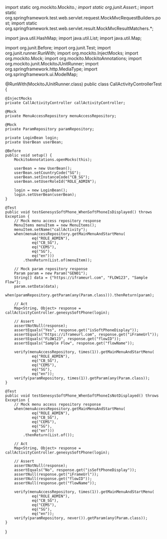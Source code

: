 import static org.mockito.Mockito.*;
import static org.junit.Assert.*;
import static org.springframework.test.web.servlet.request.MockMvcRequestBuilders.post;
import static org.springframework.test.web.servlet.result.MockMvcResultMatchers.*;

import java.util.HashMap;
import java.util.List;
import java.util.Map;

import org.junit.Before;
import org.junit.Test;
import org.junit.runner.RunWith;
import org.mockito.InjectMocks;
import org.mockito.Mock;
import org.mockito.MockitoAnnotations;
import org.mockito.junit.MockitoJUnitRunner;
import org.springframework.http.MediaType;
import org.springframework.ui.ModelMap;

@RunWith(MockitoJUnitRunner.class)
public class CallActivityControllerTest {

    @InjectMocks
    private CallActivityController callActivityController;

    @Mock
    private MenuAccessRepository menuAccessRepository;

    @Mock
    private ParamRepository paramRepository;

    private LoginBean login;
    private UserBean userBean;

    @Before
    public void setup() {
        MockitoAnnotations.openMocks(this);

        userBean = new UserBean();
        userBean.setCountryCode("SG");
        userBean.setInstanceCode("CB_SG");
        userBean.setUserRoleId("ROLE_ADMIN");

        login = new LoginBean();
        login.setUserBean(userBean);
    }

    @Test
    public void testGenesysSoftPhone_WhenSoftPhoneIsDisplayed() throws Exception {
        // Mock menu access repository response
        MenuItems menuItem = new MenuItems();
        menuItem.setName("callActivity");
        when(menuAccessRepository.getMainMenuAndStartMenu(
                eq("ROLE_ADMIN"),
                eq("CB_SG"),
                eq("CEMS"),
                eq("SG"),
                eq("en")))
            .thenReturn(List.of(menuItem));

        // Mock param repository response
        Param param = new Param("GEN01");
        String[] data = {"https://iframeurl.com", "FLOW123", "Sample Flow"};
        param.setData(data);
        when(paramRepository.getParam(any(Param.class))).thenReturn(param);

        // Act
        Map<String, Object> response = callActivityController.genesysSoftPhone(login);

        // Assert
        assertNotNull(response);
        assertEquals("Yes", response.get("isSoftPhoneDisplay"));
        assertEquals("https://iframeurl.com", response.get("iFrameUrl"));
        assertEquals("FLOW123", response.get("flowID"));
        assertEquals("Sample Flow", response.get("flowName"));

        verify(menuAccessRepository, times(1)).getMainMenuAndStartMenu(
                eq("ROLE_ADMIN"),
                eq("CB_SG"),
                eq("CEMS"),
                eq("SG"),
                eq("en"));
        verify(paramRepository, times(1)).getParam(any(Param.class));
    }

    @Test
    public void testGenesysSoftPhone_WhenSoftPhoneIsNotDisplayed() throws Exception {
        // Mock menu access repository response
        when(menuAccessRepository.getMainMenuAndStartMenu(
                eq("ROLE_ADMIN"),
                eq("CB_SG"),
                eq("CEMS"),
                eq("SG"),
                eq("en")))
            .thenReturn(List.of());

        // Act
        Map<String, Object> response = callActivityController.genesysSoftPhone(login);

        // Assert
        assertNotNull(response);
        assertEquals("No", response.get("isSoftPhoneDisplay"));
        assertNull(response.get("iFrameUrl"));
        assertNull(response.get("flowID"));
        assertNull(response.get("flowName"));

        verify(menuAccessRepository, times(1)).getMainMenuAndStartMenu(
                eq("ROLE_ADMIN"),
                eq("CB_SG"),
                eq("CEMS"),
                eq("SG"),
                eq("en"));
        verify(paramRepository, never()).getParam(any(Param.class));
    }
}
